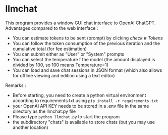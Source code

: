 # llmchat

This program provides a window GUI chat interface to OpenAI ChatGPT. 
Advantages compared to the web interface :
* You can estimate tokens to be sent (prompt) by clicking *check # Tokens*
* You can follow the token consumption of the previous iteration and the cumulative total (for fee estimation)
* You can submit either as "User" or "System" prompts
* You can select the temperature f the model (the amount displayed is divided by 100, so 100 means Temperature=1)
* You can load and save chat sessions in JSON format (which also allows for offline viewing and edition using a text editor)

Remarks : 
- Before starting, you need to create a python virtual environment according to requirements.txt using `pip install -r requirements.txt`
- your OpenAI API KEY needs to be stored in a .env file in the same directory as the llmchat.py file
- Please type `python llmchat.py` to start the program
- the subdirectory "chats" is available to store chats (but you may use another location)

